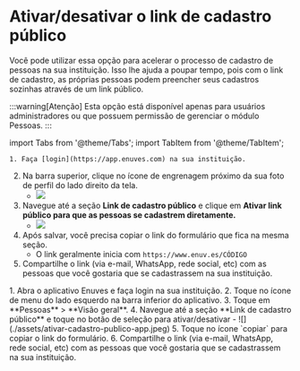 
# Ativar/desativar o link de cadastro público
Você pode utilizar essa opção para acelerar o processo de cadastro de pessoas na sua instituição. Isso lhe ajuda a poupar tempo, pois com o link de cadastro, as próprias pessoas podem preencher seus cadastros sozinhas através de um link público.

:::warning[Atenção]
Esta opção está disponível apenas para usuários administradores ou que possuem permissão de gerenciar o módulo Pessoas.
:::

import Tabs from '@theme/Tabs';
import TabItem from '@theme/TabItem';

<Tabs queryString="current-os">
  <TabItem value="computer" label="No computador">
  
    1. Faça [login](https://app.enuves.com) na sua instituição.
2. Na barra superior, clique no ícone de engrenagem próximo da sua foto de perfil do lado direito da tela.
    - ![](./assets/clique-engrenagem.png)
3. Navegue até a seção **Link de cadastro público** e clique em **Ativar link público para que as pessoas se cadastrem diretamente.**
    - ![](./assets/ativar-link-de-cadastro-publico.png)
4. Após salvar, você precisa copiar o link do formulário que fica na mesma seção.
    - O link geralmente inicia com `https://www.enuv.es/CÓDIGO`
5. Compartilhe o link (via e-mail, WhatsApp, rede social, etc) com as pessoas que você gostaria que se cadastrassem na sua instituição.
  </TabItem>
  <TabItem value="mobile" label="No dispositivo móvel">
   1. Abra o aplicativo Enuves e faça login na sua instituição.
2. Toque no ícone de menu do lado esquerdo na barra inferior do aplicativo.
3. Toque em **Pessoas** > **Visão geral**.
4. Navegue até a seção **Link de cadastro público** e toque no botão de seleção para ativar/desativar
    - ![](./assets/ativar-cadastro-publico-app.jpeg)
5. Toque no ícone `copiar` para copiar o link do formulário.
6. Compartilhe o link (via e-mail, WhatsApp, rede social, etc) com as pessoas que você gostaria que se cadastrassem na sua instituição.
  </TabItem>
</Tabs>







